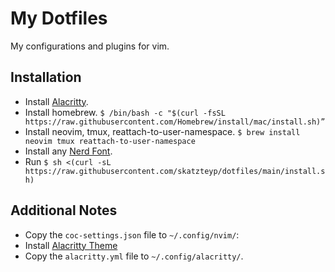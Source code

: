 # My Dotfiles

My configurations and plugins for vim.

## Installation

- Install [Alacritty](https://alacritty.org/). 
- Install homebrew. `$ /bin/bash -c "$(curl -fsSL https://raw.githubusercontent.com/Homebrew/install/mac/install.sh)”`
- Install neovim, tmux, reattach-to-user-namespace. `$ brew install neovim tmux reattach-to-user-namespace`
- Install any [Nerd Font](https://www.nerdfonts.com/font-downloads).
- Run `$ sh <(curl -sL https://raw.githubusercontent.com/skatzteyp/dotfiles/main/install.sh)`

## Additional Notes

- Copy the `coc-settings.json` file to `~/.config/nvim/`:
- Install [Alacritty Theme](https://github.com/alacritty/alacritty-theme)
- Copy the `alacritty.yml` file to `~/.config/alacritty/`.
